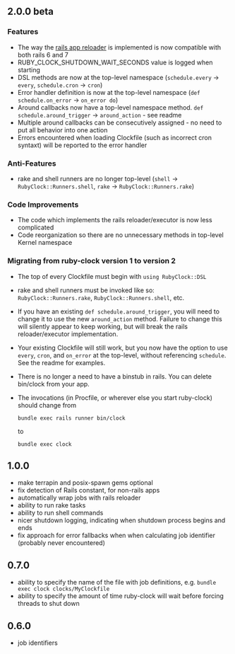 ## 2.0.0 beta

### Features
* The way the [rails app reloader](https://guides.rubyonrails.org/threading_and_code_execution.html)
  is implemented is now compatible with both rails 6 and 7
* RUBY_CLOCK_SHUTDOWN_WAIT_SECONDS value is logged when starting
* DSL methods are now at the top-level namespace (`schedule.every` → `every`, `schedule.cron` → `cron`)
* Error handler definition is now at the top-level namespace (`def schedule.on_error` → `on_error do`)
* Around callbacks now have a top-level namespace method. `def schedule.around_trigger` → `around_action` - see readme
* Multiple around callbacks can be consecutively assigned - no need to put all behavior into one action
* Errors encountered when loading Clockfile (such as incorrect cron syntaxt)
  will be reported to the error handler

### Anti-Features
* rake and shell runners are no longer top-level (`shell` → `RubyClock::Runners.shell`, `rake` → `RubyClock::Runners.rake`)

### Code Improvements
* The code which implements the rails reloader/executor is now less complicated
* Code reorganization so there are no unnecessary methods in top-level Kernel namespace


### Migrating from ruby-clock version 1 to version 2

* The top of every Clockfile must begin with `using RubyClock::DSL`
* rake and shell runners must be invoked like so: `RubyClock::Runners.rake`, `RubyClock::Runners.shell`, etc.
* If you have an existing `def schedule.around_trigger`, you will need to change it to use the new
  `around_action` method. Failure to change this will silently appear to keep working,
  but will break the rails reloader/executor implementation.
* Your existing Clockfile will still work, but you now have the option to use
  `every`, `cron`, and `on_error` at the top-level, without referencing `schedule`.
  See the readme for examples.
* There is no longer a need to have a binstub in rails. You can delete bin/clock from your app.
* The invocations (in Procfile, or wherever else you start ruby-clock) should change from

      bundle exec rails runner bin/clock
  to

      bundle exec clock

## 1.0.0

* make terrapin and posix-spawn gems optional
* fix detection of Rails constant, for non-rails apps
* automatically wrap jobs with rails reloader
* ability to run rake tasks
* ability to run shell commands
* nicer shutdown logging, indicating when shutdown process begins and ends
* fix approach for error fallbacks when when calculating job identifier (probably never encountered)

## 0.7.0

* ability to specify the name of the file with job definitions, e.g. `bundle exec clock clocks/MyClockfile`
* ability to specify the amount of time ruby-clock will wait before forcing threads to shut down

## 0.6.0

* job identifiers
